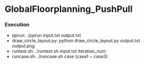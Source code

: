 # GlobalFloorplanning_PushPull

### Execution

* pprun: ./pprun input.txt output.txt
* draw_circle_layout.py: python draw_circle_layout.py output.txt output.png
* runtest.sh: ./runtest.sh input.txt iteration_num
* runcase.sh: ./runcase.sh case (case1 ~ case3)